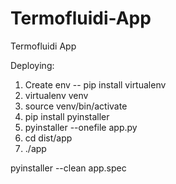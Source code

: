 # Termofluidi-App
Termofluidi App


Deploying:

1. Create env -- pip install virtualenv
2. virtualenv venv
3. source venv/bin/activate
4. pip install pyinstaller
5. pyinstaller --onefile app.py
6. cd dist/app
7. ./app


pyinstaller --clean app.spec
